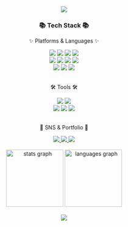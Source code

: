 <div align=center>
  <img src="https://capsule-render.vercel.app/api?type=waving&color=FFD8D8&height=300&section=header&text=Hyeri's%20github&fontSize=90" />

  <div align=center>
  	<h3>📚 Tech Stack 📚</h3>
  	<p>✨ Platforms & Languages ✨</p>
  </div>
  <div align="center">
	<img src="https://img.shields.io/badge/Java-007396?style=flat&logo=Conda-Forge&logoColor=white" />
	<img src="https://img.shields.io/badge/HTML5-E34F26?style=flat&logo=HTML5&logoColor=white" />
	<img src="https://img.shields.io/badge/CSS3-1572B6?style=flat&logo=CSS3&logoColor=white" />
	<img src="https://img.shields.io/badge/JavaScript-F7DF1E?style=flat&logo=JavaScript&logoColor=white" />
  <br>
	<img src="https://img.shields.io/badge/jQuery-0769AD?style=flat&logo=jQuery&logoColor=white" />
	<img src="https://img.shields.io/badge/Spring-6DB33F?style=flat&logo=Spring&logoColor=white" />
	<img src="https://img.shields.io/badge/Bootstrap-7952B3?style=flat&logo=Bootstrap&logoColor=white" />
	<img src="https://img.shields.io/badge/Mybatis-000000?style=flat&logo=Fluentd&logoColor=white" />
	<br>
	<img src="https://img.shields.io/badge/MySQL-4479A1?style=flat&logo=MySQL&logoColor=white" />
	<img src="https://img.shields.io/badge/MariaDB-003545?style=flat&logo=MariaDB&logoColor=white" />
	<img src="https://img.shields.io/badge/Linux-FCC624?style=flat&logo=Linux&logoColor=white" />
</div>
<br>

  <div align=center>
  	<p>🛠 Tools 🛠</p>
  </div>
  <div align=center>
  	<img src="https://img.shields.io/badge/Eclipse%20IDE-2C2255?style=flat&logo=EclipseIDE&logoColor=white" />
  	<img src="https://img.shields.io/badge/Visual%20Studio%20Code-007ACC?style=flat&logo=VisualStudioCode&logoColor=white" />
  	<br>
  	<img src="https://img.shields.io/badge/Tomcat-F8DC75?style=flat&logo=ApacheTomcat&logoColor=white" />
  	<img src="https://img.shields.io/badge/AWS-232F3E?style=flat&logo=AmazonAWS&logoColor=white" />
  	<img src="https://img.shields.io/badge/GitHub-181717?style=flat&logo=GitHub&logoColor=white" />
  </div><br>  

  <div align=center>
	  <p>🎨 SNS & Portfolio 🎨</p>
  </div>
  <div align=center>
  	<a href="#">
  		<img src="https://img.shields.io/badge/Portfolio-FF3633?style=flat&logo=Micro.blog&logoColor=white" />
  	</a>
  	<a href="https://sproutinghye.tistory.com/">
  		<img src="https://img.shields.io/badge/Blog-FF9800?style=flat&logo=Blogger&logoColor=white" />
  	</a>
  	<a href="hye_dam_2@naver.com">
  		<img src="https://img.shields.io/badge/Mail-30B980?style=flat&logo=Gmail&logoColor=white" />
  	</a>
  	<!-- <a href="">
  		<img src="https://img.shields.io/badge/Notion-000000?style=flat&logo=Notion&logoColor=white" />
  	</a> -->
  	<br>
  </div><br>

  <div align="center">
    <img src="https://github-readme-stats.vercel.app/api?username=hyeri-seo&hide_title=false&hide_rank=false&show_icons=true&include_all_commits=true&count_private=true&disable_animations=false&theme=bear&locale=en&hide_border=false" height="150" alt="stats graph"  />
    <img src="https://github-readme-stats.vercel.app/api/top-langs?username=hyeri-seo&locale=en&hide_title=false&layout=compact&card_width=320&langs_count=10&theme=bear&hide_border=false" height="150" alt="languages graph"/>
  </div><br>

  <img src="https://capsule-render.vercel.app/api?type=waving&color=FFD8D8&height=120&section=footer" />
</div>
